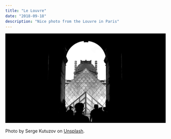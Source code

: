 ```yaml
---
title: "Le Louvre"
date: "2018-09-18"
description: "Nice photo from the Louvre in Paris"
---
```

![Le Louvre](./louvre.jpg)

Photo by Serge Kutuzov on [Unsplash](https://unsplash.com/photos/08L4l96KeUA).